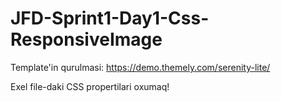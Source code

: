 # JFD-Sprint1-Day1-Css-ResponsiveImage

Template'in qurulmasi:
https://demo.themely.com/serenity-lite/

Exel file-daki CSS propertilari oxumaq!
